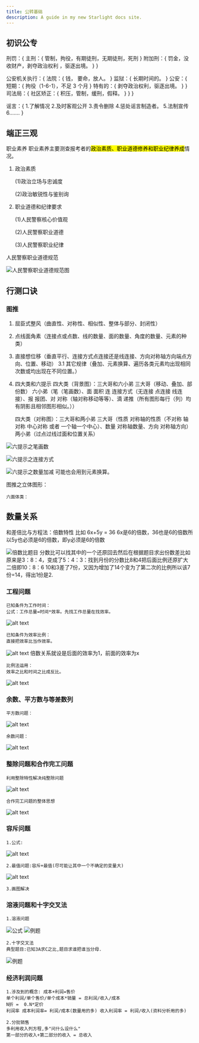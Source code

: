 ```yaml
---
title: 公转基础
description: A guide in my new Starlight docs site.
---
```


## 初识公专

刑罚：{
主刑：{
管制，拘役，有期徒刑，无期徒刑，死刑
}
附加刑：{
罚金，没收财产，剥夺政治权利 ，驱逐出境。
}
}

公安机关执行：{
法院：{
钱， 要命，放人。
}
监狱：{
长期时间的。
}
公安：{
短期：{
拘役（1-6-1），不足 3 个月
}
特有的：{
剥夺政治权利，驱逐出境。
}
}
司法局：{
社区矫正：{
积压，管制，缓刑，假释。
}
}
}

谣言：{ 1.了解情况 2.及时客观公开 3.责令删除 4.惩处谣言制造者。 5.法制宣传
6.……
}

## 端正三观

职业素养
职业素养主要测查报考者的<mark>政治素质、职业道德修养和职业纪律养成</mark>情况。 
1. 政治素质
 
    (1)政治立场与忠诚度

    (2)政治敏锐性与鉴别询 
2. 职业道德和纪律要求

    (1)人民警察核心价值观

    (2)人民警察职业道德

    (3)人民警察职业纪律

人民警察职业道德规范

![人民警察职业道德规范图](@/assets/img/Police/image.png)


## 行测口诀

### 图推
1. 屈臣式整风（曲直性、对称性、相似性、整体与部分、封闭性）
2. 点线面角素（连接点或点数、线的数量、面的数量、角度的数量、元素的种类）
3. 直接想位移（垂直平行、连接方式点连接还是线连接、方向对称轴方向端点方向、位置、移动）
    3.1 其它规律（叠加、元素换算、遍历各类元素均出现相同次数或均出现在不同位置。）
4. 四大类和六提示
    四大类（背景图）：三大哥和六小弟
    三大哥（移动、叠加、部份数）
    六小弟（笔（笔画数）、面 面积 连 连接方式（无连接 点连接 线连接）、报 报团、对 对称（轴对称移动等等）、滴 递推（所有图形每行（列）均有阴影且相邻图形相似。））

    四大类（对称图）：三大哥和两小弟
    三大哥（性质 对称轴的性质（不对称 轴对称 中心对称 或者 一个轴一个中心）、数量 对称轴数量、方向 对称轴方向）
    两小弟（过点过线过面和位置关系）




![六提示之笔画数](image.png)

![六提示之连接方式](image-1.png)

![六提示之数量加减](image-2.png)
    可能也会用到元素换算。


图推之立体图形：

    六面体类： 



## 数量关系

和差倍比与方程法：倍数特性 比如 6x+5y  = 36  6x是6的倍数，36也是6的倍数所以5y也必须是6的倍数，即y必须是6的倍数

![倍数比题目](image-3.png)
分数比可以找其中的一个还原回去然后在根据题目求出份数差比如原来是3：8：4，变成了5：4：3：找到月份的分数比8和4把后面比例还原扩大二倍即10：8：6  10和3差了7份，又因为增加了14个变为了第二次的比例所以该7份=14，得出1份是2.


### 工程问题

    已知条件为工作时间：
    公式：工作总量=时间*效率。先找工作总量在找效率。
![alt text](image-4.png)

    已知条件为效率比例：
    直接把效率比当作效率。
![alt text](image-5.png)
倍数关系就设是后面的效率为1，前面的效率为x

    比例法运用：
    效率之比和时间之比成反比。
![alt text](image-6.png)

### 余数、平方数与等差数列

    平方数问题：
![alt text](image-7.png)
    
    余数问题：
![alt text](image-8.png)

### 整除问题和合作完工问题

    利用整除特性解决纯整除问题
![alt text](image-9.png)

    合作完工问题的整体思想
![alt text](image-10.png)

### 容斥问题

    1.公式:
![alt text](image-11.png)
    
    2.最值问题:容斥+最值(尽可能让其中一个不确定的变量大)
![alt text](image-12.png)
    
    3.画图解决

### 溶液问题和十字交叉法

    1.溶液问题
![公式](image-13.png)
![例题](image-14.png)
    
    2.十字交叉法
    典型题目:已知3A求C之比,题目求谁把谁当分母.
![例题](image-15.png)

### 经济利润问题

    1.涉及到的概念: 成本+利润=售价
    单个利润/单个售价/单个成本*销量 = 总利润/收入/成本
    N折 =  0.N*定价
    利润率 成本利润率= 利润/成本(数量用的多) 收入利润率 = 利润/收入(资料分析用的多)

    2.分批销售
    多利用收入列方程,多"问什么设什么"
    第一部分的收入+第二部分的收入 = 总收入
    
